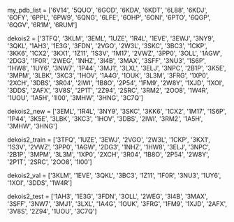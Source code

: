 my_pdb_list = ['6V14', '5QUO', '6GOD', '6KDA', '6KDT', '6L88', '6KDJ', '6OFY', '6PPL', '6PW9', '6QNG', '6LFE', '6OHP', '6ONI', '6PTO', '6QGP', '6QGV', '6R1M', '6RUM']

dekois2 = ['3TFQ', '3KLM', '3EML', '1UZE', '1R4L', '1EVE', '3EWJ', '3NY9', '3QKL', '1AH3', '1E3G', '3FDN', '2VGO', '2W3L', '3SKC', '3BC3', '1CKP', '3KK6', '1CX2', '3KX1', '1Z11', '1S3V', '1M17', '2VWZ', '3PP0', '3OLL', '1AGW', '2DG3', '1F0R', '2WEG', '1NHZ', '3I4B', '3MAX', '3SFF', '3NU3', '1S6P', '1HW8', '1UY6', '3NW7', '1P44', '3MJ1', '3LXL', '3ELJ', '3NPC', '2B1P', '3K5E', '3MPM', '3LBK', '3KC3', '1HOV', '1A4G', '1OUK', '3L3M', '3FRG', '1XP0', '2XCH', '3DBS', '3R04', '2IWI', '1B8O', '2P54', '1FM9', '2W8Y', '1XJD', '1XOI', '3DDS', '2AFX', '3V8S', '2P1T', '2Z94', '2SRC', '3RM2', '2OO8', '1W4R', '1UOU', '1A5H', '1I00', '3MHW', '3HNG', '3C7Q']

dekois2_new = ['3EML', '1R4L', '3NY9', '3SKC', '3KK6', '1CX2', '1M17', '1S6P', '1P44', '3K5E', '3LBK', '3KC3', '1HOV', '3DBS', '2IWI', '3RM2', '1A5H', '3MHW', '3HNG']

dekois2_train = ['3TFQ', '1UZE', '3EWJ', '2VGO', '2W3L', '1CKP', '3KX1', '1S3V', '2VWZ', '3PP0', '1AGW', '2DG3', '1NHZ', '1HW8', '3ELJ', '3NPC', '2B1P', '3MPM', '3L3M', '1XP0', '2XCH', '3R04', '1B8O', '2P54', '2W8Y', '2P1T', '2SRC', '2OO8', '1I00'] 

dekois2_val = ['3KLM', '1EVE', '3QKL', '3BC3', '1Z11', '1F0R', '3NU3', '1UY6', '1XOI', '3DDS', '1W4R']

dekois2_test = ['1AH3', '1E3G', '3FDN', '3OLL', '2WEG', '3I4B', '3MAX', '3SFF', '3NW7', '3MJ1', '3LXL', '1A4G', '1OUK', '3FRG', '1FM9', '1XJD', '2AFX', '3V8S', '2Z94', '1UOU', '3C7Q']
